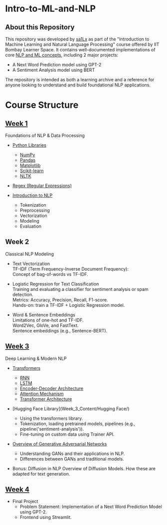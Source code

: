 # Intro-to-ML-and-NLP

## About this Repository

This repository was developed by [sa1Lx](https://github.com/sa1Lx) as part of the "Introduction to Machine Learning and Natural Language Processing" course offered by IIT Bombay Learner Space. It contains well-documented implementations of core [NLP and ML concepts](#course-structure), including 2 major projects:
* A Next Word Prediction model using GPT-2
* A Sentiment Analysis model using BERT

The repository is intended as both a learning archive and a reference for anyone looking to understand and build foundational NLP applications.

# Course Structure

## [Week 1](Week_1_Content/)

Foundations of NLP & Data Processing

- [Python Libraries](Week_1_Content/Python%20Modules/)

  * [NumPy](Week_1_Content/Python%20Modules/numpy.md)
  * [Pandas](Week_1_Content/Python%20Modules/pandas.md)
  * [Matplotlib](Week_1_Content/Python%20Modules/matplotlib.md)
  * [Scikit-learn](Week_1_Content/Python%20Modules/scikit_learn.md)
  * [NLTK](Week_1_Content/Python%20Modules/nltk.md)

- [Regex (Regular Expressions)](Week_1_Content/Regex/regex.md)  

- [Introduction to NLP](Week_1_Content/NLP%20Pipeline/nlp_pipeline.md)
    * Tokenization 
    * Preprocessing 
    * Vectorization 
    * Modeling
    * Evaluation  

## Week 2

Classical NLP Modeling

  - Text Vectorization  
    TF-IDF (Term Frequency-Inverse Document Frequency):  
    Concept of bag-of-words vs TF-IDF.  

  - Logistic Regression for Text Classification  
    Training and evaluating a classifier for sentiment analysis or spam detection.  
    Metrics: Accuracy, Precision, Recall, F1-score.  
    Hands-on: train a TF-IDF + Logistic Regression model.  

  - Word & Sentence Embeddings  
    Limitations of one-hot and TF-IDF.  
    Word2Vec, GloVe, and FastText.  
    Sentence embeddings (e.g., Sentence-BERT).  

## [Week 3](Week_3_Content/)

Deep Learning & Modern NLP

  - [Transformers](Week_3_Content/Transformers)
    * [RNN](Week_3_Content/Transformers/RNN.md)
    * [LSTM](Week_3_Content/Transformers/LSTM.md)
    * [Encoder-Decoder Architecture](Week_3_Content/Transformers/Encoder_Decoder.md)
    * [Attention Mechanism](Week_3_Content/Transformers/Attention_Mechanism.md)
    * [Transformer Architecture](Week_3_Content/Transformers/Transformers.md)

  - [Hugging Face Library](Week_3_Content/Hugging Face/)
    * Using the transformers library.
    * Tokenization, loading pretrained models, pipelines (e.g., pipeline('sentiment-analysis')).
    * Fine-tuning on custom data using Trainer API.

  - [Overview of Generative Adversarial Networks](Week_3_Content/GAN/GAN.md)
    * Understanding GANs and their applications in NLP.
    * Differences between GANs and traditional models.

  - Bonus: Diffusion in NLP
    Overview of Diffusion Models.
    How these are adapted for text generation.

## [Week 4](Week_4_Final_Project/)

  - Final Project
      * Problem Statement: Implementation of a Next Word Prediction Model using GPT-2.
      * Frontend using Streamlit.


